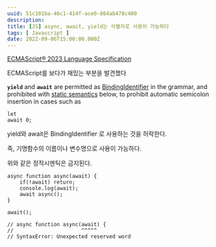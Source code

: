 ```yaml
---
uuid: 51c101ba-46c1-414f-ace0-864ab478c400
description: 
title: [JS] async, await, yield는 식별자로 사용이 가능하다
tags: [ Javascript ]
date: 2022-09-06T15:00:00.000Z
---
```









[ECMAScript® 2023 Language Specification](https://tc39.es/ecma262/#prod-Identifier)

ECMAScript를 보다가 재밌는 부분을 발견했다

**`yield`** and **`await`** are permitted as [BindingIdentifier](https://tc39.es/ecma262/#prod-BindingIdentifier) in the grammar, and prohibited with [static semantics](https://tc39.es/ecma262/#sec-static-semantic-rules) below, to prohibit automatic semicolon insertion in cases such as

```
let
await 0;
```

yield와 await은 BindingIdentifier 로 사용하는 것을 허락한다.

즉, 기명함수의 이름이나 변수명으로 사용이 가능하다.

위와 같은 정적시멘틱은 금지된다.

```tsx
async function async(await) {
    if(!await) return;
    console.log(await);
    await async();
}

await();

// async function async(await) {
//                      ^^^^^
// SyntaxError: Unexpected reserved word
```